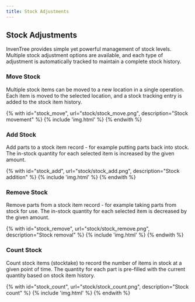 ```yaml
---
title: Stock Adjustments
---
```


## Stock Adjustments

InvenTree provides simple yet powerful management of stock levels. Multiple stock adjustment options are available, and each type of adjustment is automatically tracked to maintain a complete stock history.

### Move Stock

Multiple stock items can be moved to a new location in a single operation. Each item is moved to the selected location, and a stock tracking entry is added to the stock item history.

{% with id="stock_move", url="stock/stock_move.png", description="Stock movement" %}
{% include 'img.html' %}
{% endwith %}

### Add Stock

Add parts to a stock item record - for example putting parts back into stock. The in-stock quantity for each selected item is increased by the given amount.

{% with id="stock_add", url="stock/stock_add.png", description="Stock addition" %}
{% include 'img.html' %}
{% endwith %}

### Remove Stock

Remove parts from a stock item record - for example taking parts from stock for use. The in-stock quantity for each selected item is decreased by the given amount.

{% with id="stock_remove", url="stock/stock_remove.png", description="Stock removal" %}
{% include 'img.html' %}
{% endwith %}

### Count Stock

Count stock items (stocktake) to record the number of items in stock at a given point of time. The quantity for each part is pre-filled with the current quantity based on stock item history.

{% with id="stock_count", url="stock/stock_count.png", description="Stock count" %}
{% include 'img.html' %}
{% endwith %}
